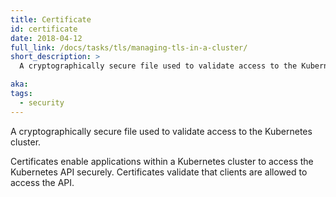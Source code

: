 ```yaml
---
title: Certificate
id: certificate
date: 2018-04-12
full_link: /docs/tasks/tls/managing-tls-in-a-cluster/
short_description: >
  A cryptographically secure file used to validate access to the Kubernetes cluster.

aka:
tags:
  - security
---
```


A cryptographically secure file used to validate access to the Kubernetes cluster.

<!--more-->

Certificates enable applications within a Kubernetes cluster to access the Kubernetes API securely. Certificates validate that clients are allowed to access the API.
